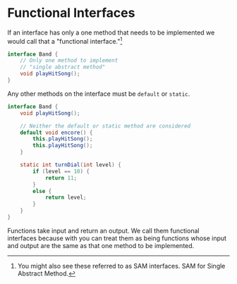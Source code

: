 # Functional Interfaces

If an interface has only a one method that needs to be implemented we would call that a "functional interface."[^SAM]

```java
interface Band {
    // Only one method to implement
    // "single abstract method"
    void playHitSong();
}
```


Any other methods on the interface must be `default` or `static`.

```java
interface Band {
    void playHitSong();

    // Neither the default or static method are considered
    default void encore() {
        this.playHitSong();
        this.playHitSong();
    }

    static int turnDial(int level) {
        if (level == 10) {
            return 11;
        }
        else {
            return level;
        }
    }
}
```

Functions take input and return an output. We call them functional interfaces because with you can treat them as being functions whose input and output are the same as that one method to be implemented.


[^SAM]: You might also see these referred to as SAM interfaces. SAM for Single Abstract Method.